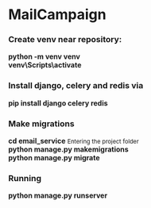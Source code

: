 # MailCampaign
### Create venv near repository:  
**python -m venv venv**  
**venv\Scripts\activate**  

### Install django, celery and redis via  
**pip install django celery redis**  

### Make migrations  
**cd email_service** <small>Entering the project folder</small>  
**python manage.py makemigrations**  
**python manage.py migrate**  

### Running  
**python manage.py runserver**  
